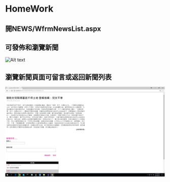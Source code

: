 # HomeWork
  ## 開NEWS/WfrmNewsList.aspx
  ## 可發佈和瀏覽新聞
   ![Alt text]()
  ## 瀏覽新聞頁面可留言或返回新聞列表
  ![Alt text](https://github.com/chiangjouyi/HomeWork/blob/master/%E4%BD%BF%E7%94%A8%E8%AA%AA%E6%98%8E2.png?raw=true)
